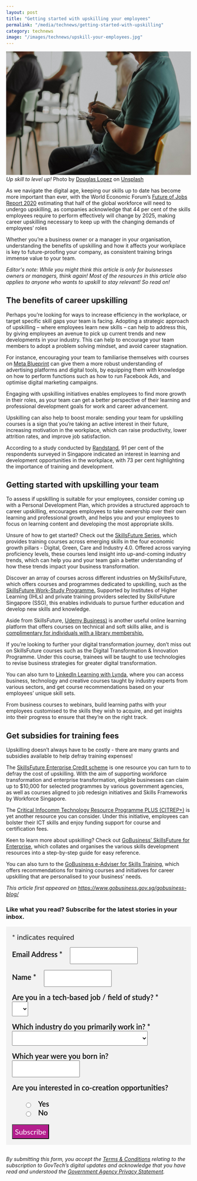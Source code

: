 ```yaml
---
layout: post
title: "Getting started with upskilling your employees"
permalink: "/media/technews/getting-started-with-upskilling"
category: technews
image: "/images/technews/upskill-your-employees.jpg"
---
```


![Time to upskill](/images/technews/upskill-your-employees.jpg)
*Up skill to level up!* Photo by <a href="https://unsplash.com/@dougglaslopez?utm_source=unsplash&utm_medium=referral&utm_content=creditCopyText">Douglas Lopez</a> on <a href="https://unsplash.com/photos/WFItslWB89M?utm_source=unsplash&utm_medium=referral&utm_content=creditCopyText">Unsplash</a>
  

As we navigate the digital age, keeping our skills up to date has become more important than ever, with the World Economic Forum’s [Future of Jobs Report 2020](https://www.weforum.org/reports/the-future-of-jobs-report-2020/in-full/infographics-e4e69e4de7) estimating that half of the global workforce will need to undergo upskilling, as companies acknowledge that 44 per cent of the skills employees require to perform effectively will change by 2025, making career upskilling necessary to keep up with the changing demands of employees’ roles

Whether you’re a business owner or a manager in your organisation, understanding the benefits of upskilling and how it affects your workplace is key to future-proofing your company, as consistent training brings immense value to your team.

*Editor's note: While you might think this article is only for buisnesses owners or managers, think again! Most of the resources in this article also applies to anyone who wants to upskill to stay relevant! So read on!*

## The benefits of career upskilling
Perhaps you’re looking for ways to increase efficiency in the workplace, or target specific skill gaps your team is facing. Adopting a strategic approach of upskilling – where employees learn new skills – can help to address this, by giving employees an avenue to pick up current trends and new developments in your industry. This can help to encourage your team members to adopt a problem solving mindset, and avoid career stagnation.

For instance, encouraging your team to familiarise themselves with courses on [Meta Blueprint](https://www.facebook.com/business/learn) can give them a more robust understanding of advertising platforms and digital tools, by equipping them with knowledge on how to perform functions such as how to run Facebook Ads, and optimise digital marketing campaigns.

Engaging with upskilling initiatives enables employees to find more growth in their roles, as your team can get a better perspective of their learning and professional development goals for work and career advancement.

Upskilling can also help to boost morale: sending your team for upskilling courses is a sign that you’re taking an active interest in their future, increasing motivation in the workplace, which can raise productivity, lower attrition rates, and improve job satisfaction.

According to a study conducted by [Randstand](https://www.humanresourcesonline.net/only-43-of-employees-surveyed-in-singapore-are-committed-to-staying-with-their-current-employer), 91 per cent of the respondents surveyed in Singapore indicated an interest in learning and development opportunities in the workplace, with 73 per cent highlighting the importance of training and development.

## Getting started with upskilling your team

To assess if upskilling is suitable for your employees, consider coming up with a Personal Development Plan, which provides a structured approach to career upskilling, encourages employees to take ownership over their own learning and professional growth, and helps you and your employees to focus on learning content and developing the most appropriate skills.

Unsure of how to get started? Check out the [SkillsFuture Series](https://www.enterprisejobskills.gov.sg/content/upgrade-skills/skillsfuture-series.html), which provides training courses across emerging skills in the four economic growth pillars - Digital, Green, Care and Industry 4.0. Offered across varying proficiency levels, these courses lend insight into up-and-coming industry trends, which can help you and your team gain a better understanding of how these trends impact your business transformation.

Discover an array of courses across different industries on MySkillsFuture, which offers courses and programmes dedicated to upskilling, such as the [SkillsFuture Work-Study Programme.](https://programmes.myskillsfuture.gov.sg/WorkStudyIndividualProgrammes/Programme_Summary.aspx) Supported by Institutes of Higher Learning (IHLs) and private training providers selected by SkillsFuture Singapore (SSG), this enables individuals to pursue further education and develop new skills and knowledge.

Aside from SkillsFuture, [Udemy Business)](https://business.udemy.com/course-collection/?utm_source=organic-search&utm_medium=google) is another useful online learning platform that offers courses on technical and soft skills alike, and is [complimentary for individuals with a library membership.](https://mobileapp.nlb.gov.sg/get-started-with/learn/)

If you’re looking to further your digital transformation journey, don’t miss out on SkillsFuture courses such as the Digital Transformation & Innovation Programme. Under this course, trainees will be taught to use technologies to revise business strategies for greater digital transformation.

You can also turn to [LinkedIn Learning with Lynda](https://www.linkedin.com/learning/), where you can access business, technology and creative courses taught by industry experts from various sectors, and get course recommendations based on your employees’ unique skill sets.

From business courses to webinars, build learning paths with your employees customised to the skills they wish to acquire, and get insights into their progress to ensure that they’re on the right track.


## Get subsidies for training fees

Upskilling doesn’t always have to be costly - there are many grants and subsidies available to help defray training expenses!

The [SkillsFuture Enterprise Credit scheme](https://www.enterprisejobskills.gov.sg/content/upgrade-skills/sfec.html) is one resource you can turn to to defray the cost of upskilling. With the aim of supporting workforce transformation and enterprise transformation, eligible businesses can claim up to $10,000 for selected programmes by various government agencies, as well as courses aligned to job redesign initiatives and Skills Frameworks by Workforce Singapore.

The [Critical Infocomm Technology Resource Programme PLUS (CITREP+)](https://www.imda.gov.sg/imtalent/programmes/citrep-plus) is yet another resource you can consider. Under this initiative, employees can bolster their ICT skills and enjoy funding support for course and certification fees.

Keen to learn more about upskilling? Check out [GoBusiness’ SkillsFuture for Enterprise](https://www.gobusiness.gov.sg/skillsfuture-for-enterprise/?src=topnav&utm_source=govtech&utm_medium=technews&utm_campaign=), which collates and organises the various skills development resources into a step-by-step guide for easy reference.

You can also turn to the [GoBusiness e-Adviser for Skills Training](https://eadviser.gobusiness.gov.sg/skillstraining?src=eservices&utm_source=govtech&utm_medium=technews&utm_campaign=), which offers recommendations for training courses and initiatives for career upskilling that are personalised to your business’ needs.

*This article first appeared on https://www.gobusiness.gov.sg/gobusiness-blog/*


### **Like what you read? Subscribe for the latest stories in your inbox.**

<!-- Begin Mailchimp Signup Form -->
<link href="//cdn-images.mailchimp.com/embedcode/classic-10_7.css" rel="stylesheet" type="text/css">
<style type="text/css">
#mc_embed_signup {
	background: #f2f2f2; 
	clear: left; 
	font: 20px Lato,sans-serif;
	margin-bottom: 16px;
	padding: 16px;
	display: inline-block;
}
#mc_embed_signup .indicates-required {
        margin-bottom: 16px;
}
#mc_embed_signup .mc-field-group {
        margin-bottom: 16px;
	margin-right: 16px;
	width: inherit;
}
ul, li{
    list-style:none;
    list-style-type:none;
}
label {
        font-weight: bold;
	margin-bottom: 16px;
	margin-right: 16px;
}
input {
        height: 40px;
}
select {
        height: 40px;
}
option {
        font:20px Lato,sans-serif;
	height: 40px;
}
input[type='radio'] {
  height: 14px;
  width: 14px;
  vertical-align: middle;
  margin-right: 14px;
  margin-left: 4px;
}
#mc_embed_signup .button {
        background-color: #B41E8E;
	font:20px Lato,sans-serif;
        color: #ffffff;
}
#mc_embed_signup form {
    padding: 0;
}	
</style>
<div id="mc_embed_signup">
<form action="https://tech.us16.list-manage.com/subscribe/post?u=9326ff42459737140a6baa881&amp;id=8b7e185878" method="post" id="mc-embedded-subscribe-form" name="mc-embedded-subscribe-form" class="validate" target="_blank" novalidate>
    <div id="mc_embed_signup_scroll">
	
<div class="indicates-required">
	<span class="asterisk">*</span> indicates required
</div>
<div class="mc-field-group">
	<label for="mce-EMAIL"
	       >Email Address  <span class="asterisk">*</span>
</label>
	<input 
	       type="email" 
	       value="" 
	       name="EMAIL" 
	       class="required email" 
	       id="mce-EMAIL"
	/>
</div>
<div class="mc-field-group">
	<label for="mce-FNAME"
	       >Name  <span class="asterisk">*</span>
</label>
	<input 
	       type="text" 
	       value="" 
	       name="FNAME" 
	       class="required" 
	       id="mce-FNAME"
	/>
</div>
<div class="mc-field-group">
	<label for="mce-TECH"
	       >Are you in a tech-based job / field of study?  
	       <span class="asterisk">*</span>
</label>
	<select name="TECH" class="required" id="mce-TECH">
	<option value=""></option>
	<option value="Yes">Yes</option>
	<option value="No">No</option>
</select>
</div>
<div class="mc-field-group">
	<label for="mce-INDUSTRY"
	       >Which industry do you primarily work in?  <span class="asterisk">*</span>
</label>
	<select name="INDUSTRY" class="required" id="mce-INDUSTRY">
	<option value=""></option>
	<option value="Manufacturing - Energy &amp; Chemicals">Manufacturing - Energy &amp; Chemicals</option>
<option value="Manufacturing - Precision Engineering">Manufacturing - Precision Engineering</option>
<option value="Manufacturing - Marine &amp; Offshore">Manufacturing - Marine &amp; Offshore</option>
<option value="Manufacturing - Aerospace">Manufacturing - Aerospace</option>
<option value="Manufacturing - Electronics">Manufacturing - Electronics</option>
<option value="Built Environment - Construction &amp; Architecture">Built Environment - Construction &amp; Architecture</option>
<option value="Built Environment - Real Estate">Built Environment - Real Estate</option>
<option value="Built Environment - Cleaning">Built Environment - Cleaning</option>
<option value="Built Environment - Security">Built Environment - Security</option>
<option value="Trade &amp; Connectivity - Logistics">Trade &amp; Connectivity - Logistics</option>
<option value="Trade &amp; Connectivity - Transportation">Trade &amp; Connectivity - Transportation</option>
<option value="Trade &amp; Connectivity - Wholesale Trade">Trade &amp; Connectivity - Wholesale Trade</option>
<option value="Essential Services - Healthcare">Essential Services - Healthcare</option>
<option value="Essential Services - Education">Essential Services - Education</option>
<option value="Professional Services - Professional &amp; Consulting Services">Professional Services - Professional &amp; Consulting Services</option>
<option value="Professional Services - Financial Services">Professional Services - Financial Services</option>
<option value="Professional Services - Infocomm, Technology &amp; Media">Professional Services - Infocomm, Technology &amp; Media</option>
<option value="Lifestyle - Food &amp; Beverage">Lifestyle - Food &amp; Beverage</option>
<option value="Lifestyle - Retail">Lifestyle - Retail</option>
<option value="Lifestyle - Hotels &amp; Tourism">Lifestyle - Hotels &amp; Tourism</option>
<option value="Lifestyle - Food Manufacturing">Lifestyle - Food Manufacturing</option>
<option value="Government">Government</option>
<option value="Other Industry">Other Industry</option>
<option value="Not Applicable">Not Applicable</option>
	</select>
</div>
<div class="mc-field-group size1of2">
	<label for="mce-BIRTHYEAR">Which year were you born in? </label>
	<input type="number" name="BIRTHYEAR" class="" value="" id="mce-BIRTHYEAR">
	<span id="mce-BIRTHYEAR-HELPERTEXT" class="helper_text"></span>
</div>
<div class="mc-field-group input-group">
    <strong>Are you interested in co-creation opportunities? </strong>
    <ul><li>
    <input type="radio" value="1" name="group[59]" id="mce-group[59]-59-0">
    <label for="mce-group[59]-59-0">Yes</label>
</li>
<li>
    <input type="radio" value="2" name="group[59]" id="mce-group[59]-59-1">
    <label for="mce-group[59]-59-1">No</label>
</li>
</ul>
    <span id="mce-group[59]-HELPERTEXT" class="helper_text"></span>
</div>	    
	<div id="mce-responses" class="clear">
		<div class="response" id="mce-error-response" style="display:none"></div>
		<div class="response" id="mce-success-response" style="display:none"></div>
	</div>    <!-- real people should not fill this in and expect good things - do not remove this or risk form bot signups-->
    <div style="position: absolute; left: -5000px; font:20px Lato,sans-serif;" aria-hidden="true"><input type="text" name="b_9326ff42459737140a6baa881_8b7e185878" tabindex="-1" value=""></div>
    <div class="clear"><input type="submit" value="Subscribe" name="subscribe" id="mc-embedded-subscribe" class="button"></div>
    </div> 
</form>
</div>
<!--End mc_embed_signup-->

*By submitting this form, you accept the [Terms & Conditions](https://www.tech.gov.sg/files/GovTech-Subscription-Terms-Conditions-2021.pdf) relating to the subscription to GovTech’s digital updates and acknowledge that you have read and understood the [Government Agency Privacy Statement](https://www.tech.gov.sg/privacy/).*


